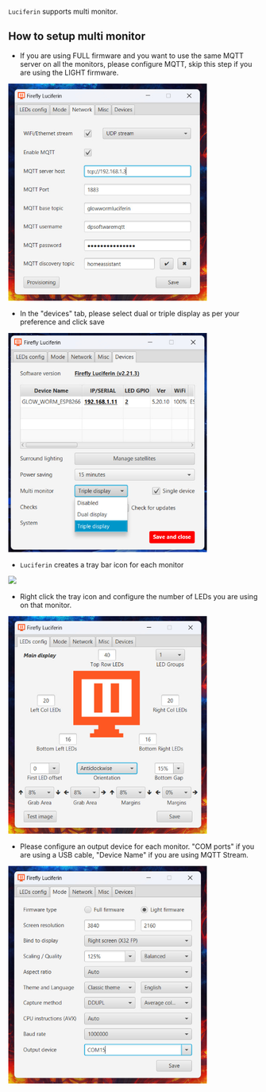 
`Luciferin` supports multi monitor.

## How to setup multi monitor

- If you are using FULL firmware and you want to use the same MQTT server on all the monitors, please configure MQTT, skip this step if you are using the LIGHT firmware.
<img width="400" src="https://github.com/sblantipodi/firefly_luciferin/blob/dynamic_gpio/data/img/multi_display/multimonitor_1.jpg?raw=true">  
  
- In the "devices" tab, please select dual or triple display as per your preference and click save
<img width="400" src="https://github.com/sblantipodi/firefly_luciferin/blob/dynamic_gpio/data/img/multi_display/multimonitor_3.jpg?raw=true">   
  
- `Luciferin` creates a tray bar icon for each monitor
<img width="100" src="https://github.com/sblantipodi/firefly_luciferin/blob/dynamic_gpio/data/img/multi_display/triple_monitor_tray_grey.jpg?raw=true">  

- Right click the tray icon and configure the number of LEDs you are using on that monitor. 
<img width="400" src="https://github.com/sblantipodi/firefly_luciferin/blob/dynamic_gpio/data/img/multi_display/multimonitor_7.jpg?raw=true">  

- Please configure an output device for each monitor. "COM ports" if you are using a USB cable, "Device Name" if you are using MQTT Stream.
<img width="400" src="https://github.com/sblantipodi/firefly_luciferin/blob/dynamic_gpio/data/img/multi_display/multimonitor_6.jpg?raw=true">  
